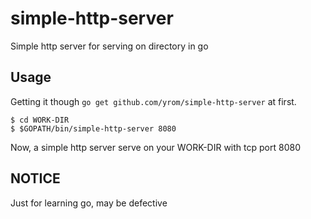 # simple-http-server
Simple http server for serving on directory in go

## Usage
Getting it though `go get github.com/yrom/simple-http-server` at first.

```
$ cd WORK-DIR
$ $GOPATH/bin/simple-http-server 8080
```
Now, a simple http server serve on your WORK-DIR with tcp port 8080

## NOTICE
Just for learning go, may be defective
